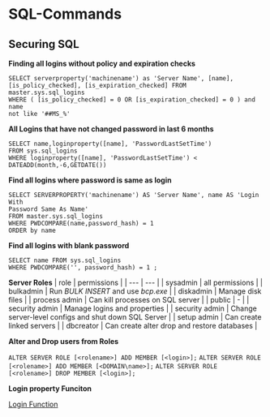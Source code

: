 # SQL-Commands

## Securing SQL

**Finding all logins without policy and expiration checks**
``` 
SELECT serverproperty('machinename') as 'Server Name', [name],
[is_policy_checked], [is_expiration_checked] FROM master.sys.sql_logins
WHERE ( [is_policy_checked] = 0 OR [is_expiration_checked] = 0 ) and name
not like '##MS_%'
```

**All Logins that have not changed password in last 6 months**
```
SELECT name,loginproperty([name], 'PasswordLastSetTime')
FROM sys.sql_logins
WHERE loginproperty([name], 'PasswordLastSetTime') <
DATEADD(month,-6,GETDATE())
```

**Find all logins where password is same as login**
```
SELECT SERVERPROPERTY('machinename') AS 'Server Name', name AS 'Login With
Password Same As Name'
FROM master.sys.sql_logins
WHERE PWDCOMPARE(name,password_hash) = 1
ORDER by name
```

**Find all logins with blank password**
```
SELECT name FROM sys.sql_logins
WHERE PWDCOMPARE('', password_hash) = 1 ;
```

**Server Roles**
| role | permissions |
| --- | --- | 
| sysadmin | all permissions |
| bulkadmin | Run *BULK INSERT* and use *bcp.exe* |
| diskadmin | Manage disk files |
| process admin | Can kill processes on SQL server |
| public | - |
| security admin | Manage logins and properties |
| security admin | Change server-level configs and shut down SQL Server |
| setup admin | Can create linked servers |
| dbcreator | Can create alter drop and restore databases |

**Alter and Drop users from Roles**

`ALTER SERVER ROLE [<rolename>] ADD MEMBER [<login>];`
`ALTER SERVER ROLE [<rolename>] ADD MEMBER [<DOMAIN\name>];`
`ALTER SERVER ROLE [<rolename>] DROP MEMBER [<login>];`

**Login property Funciton**

[Login Function](https://docs.microsoft.com/en-us/sql/t-sql/functions/loginproperty-transact-sql?view=sql-server-ver15)
